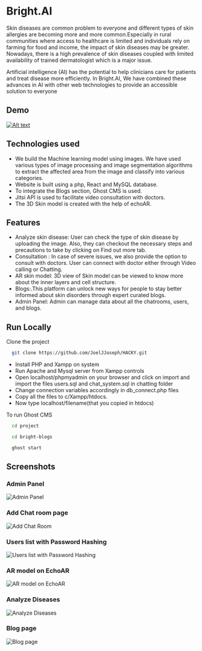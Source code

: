 
# Bright.AI

Skin diseases are common problem to everyone and different types of skin allergies are becoming more and more common.Especially in rural communities where access to healthcare is limited and individuals rely on farming for food and income, the impact of skin diseases may be greater. Nowadays, there is a high prevalence of skin diseases coupled with limited availability of trained dermatologist which is a major issue.

Artificial intelligence (AI) has the potential to help clinicians care for patients and treat disease more efficiently. In Bright.AI, We have combined these advances in AI with other web technologies to provide an  accessible solution to everyone
## Demo

[![Alt text](https://res.cloudinary.com/talk-amigo/image/upload/v1627221078/Screenshot_2021-07-25_184832_i8vfyw.png)](https://youtu.be/FfwKyJNprHs)

  
## Technologies used

- We build the Machine learning model using images. We have used various types of image processing and image segmentation algorithms to extract the affected area from the image and classify into various categories.
- Website is built using a php, React and MySQL database.
- To integrate the Blogs section, Ghost CMS is used.
- Jitsi API is used to facilitate video consultation with doctors.
- The 3D Skin model is created with the help of echoAR.





  
## Features

- Analyze skin disease: User can check the type of skin disease by uploading the image. Also, they can checkout the necessary steps and precautions to take by clicking on Find out more tab.
- Consultation : In case of severe issues, we also provide the option to consult with doctors. User can connect with doctor either through Video calling or Chatting.
- AR skin model: 3D view of Skin model can be viewed to know more about the inner layers and cell structure.
- Blogs:.This platform can unlock new ways for people to stay better informed about skin disorders through expert curated blogs.
- Admin Panel: Admin can manage data about all the chatrooms, users, and blogs.

  
## Run Locally

Clone the project

```bash
  git clone https://github.com/JoelJJoseph/HACKY.git
```

- Install PHP and Xampp on system
- Run Apache and Mysql server from Xampp controls
- Open localhost/phpmyadmin on your browser and click on import and import the files users.sql and chat_system.sql in chatting folder
- Change connection variables accordingly in db_connect.php files
- Copy all the files to c/Xampp/htdocs.
- Now type localhost/filename(that you copied in htdocs)

To run Ghost CMS 

```bash
  cd project
```
```bash
  cd bright-blogs
```
```bash
  ghost start
```

  
## Screenshots

### Admin Panel
![Admin Panel](https://res.cloudinary.com/talk-amigo/image/upload/v1627221589/Screenshot_2021-07-25_192804_j5lilq.png)


### Add Chat room page
![Add Chat Room](https://res.cloudinary.com/talk-amigo/image/upload/v1627221590/Screenshot_2021-07-25_192847_hznaex.png)

### Users list with Password Hashing

![Users list with Password Hashing](https://res.cloudinary.com/talk-amigo/image/upload/v1627221591/Screenshot_2021-07-25_192925_yutqtp.png)

### AR model on EchoAR

![AR model on EchoAR](https://res.cloudinary.com/talk-amigo/image/upload/v1627221423/screencapture-console-echoar-xyz-webar-2021-07-25-17_26_02_izeieb.png)

### Analyze Diseases

![Analyze Diseases](https://res.cloudinary.com/talk-amigo/image/upload/v1627221388/Screenshot_2021-07-25_184925_tnyejg.png)

### Blog page
![Blog page](https://res.cloudinary.com/talk-amigo/image/upload/v1627221405/Screenshot_2021-07-25_185004_tqcnvg.png)

